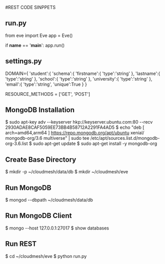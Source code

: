 #REST CODE SINPPETS

## run.py

from eve import Eve
app = Eve()

if __name__ == '__main__':
    app.run()

## settings.py
DOMAIN={
   'student':{
      'schema':{
         'firstname':{
            'type':'string'
         },
         'lastname':{
            'type':'string'
         },
         'school':{
            'type':'string'
         },
         'university':{
            'type':'string'
         },
         'email':{
            'type':'string',
            'unique':True
         }
      }

RESOURCE_METHODS = ['GET', 'POST']

## MongoDB Installation

$ sudo apt-key adv --keyserver hkp://keyserver.ubuntu.com:80 --recv 2930ADAE8CAF5059EE73BB4B58712A2291FA4AD5
$ echo "deb [ arch=amd64,arm64 ] https://repo.mongodb.org/apt/ubuntu xenial/
mongodb-org/3.6 multiverse" | sudo tee /etc/apt/sources.list.d/mongodb-org-3.6.list
$ sudo apt-get update
$ sudo apt-get install -y mongodb-org

## Create Base Directory

$ mkdir -p ~/cloudmesh/data/db
$ mkdir ~/cloudmesh/eve

## Run MongoDB
$ mongod --dbpath ~/cloudmesh/data/db

## Run MongoDB Client
$ mongo --host 127.0.0.1:27017
$ show databases

## Run REST
$ cd ~/cloudmesh/eve
$ python run.py
